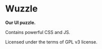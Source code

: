 # Wuzzle

**Our UI puzzle.**

Contains powerful CSS and JS.

Licensed under the terms of GPL v3 license.
